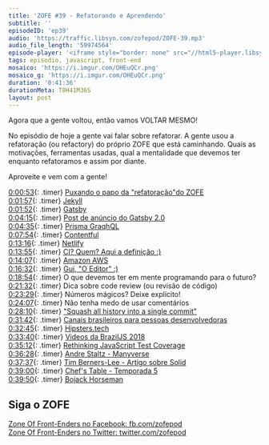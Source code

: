 ```yaml
---
title: 'ZOFE #39 - Refatorando e Aprendendo'
subtitle: ''
episodeID: 'ep39'
audio: 'https://traffic.libsyn.com/zofepod/ZOFE-39.mp3'
audio_file_length: '59974564'
episode-player: '<iframe style="border: none" src="//html5-player.libsyn.com/embed/episode/id/7230572/height/90/theme/custom/autoplay/no/autonext/no/thumbnail/yes/preload/no/no_addthis/no/direction/backward/render-playlist/no/custom-color/87A93A/" height="90" width="100%" scrolling="no"  allowfullscreen webkitallowfullscreen mozallowfullscreen oallowfullscreen msallowfullscreen></iframe>'
tags: episodio, javascript, front-end
mosaico: 'https://i.imgur.com/OHEuQCr.png'
mosaico_g: 'https://i.imgur.com/OHEuQCr.png'
duration: '0:41:36'
durationMeta: T0H41M36S
layout: post
---
```


Agora que a gente voltou, então vamos VOLTAR MESMO!

No episódio de hoje a gente vai falar sobre refatorar. A gente usou a refatoração (ou refactory) do próprio ZOFE que está caminhando. Quais as motivações, ferramentas usadas, qual a mentalidade que devemos ter enquanto refatoramos e assim por diante.

Aproveite e vem com a gente!

<!-- excerpt -->

[0:00:53](#t=0:00:53){: .timer} [Puxando o papo da "refatoração"do ZOFE](https://github.com/zofepod/zofe/pull/128)<br />
[0:01:57](#t=0:01:57){: .timer} [Jekyll](https://jekyllrb.com/)<br />
[0:01:52](#t=0:01:52){: .timer} [Gatsby](https://www.gatsbyjs.org/?utm=zofe.com.br)<br />
[0:04:15](#t=0:04:15){: .timer} [Post de anúncio do Gatsby 2.0](https://www.gatsbyjs.org/blog/2018-09-17-gatsby-v2/)<br />
[0:04:35](#t=0:04:35){: .timer} [Prisma GraqhQL](https://www.prisma.io/)<br />
[0:07:54](#t=0:07:54){: .timer} [Contentful](https://www.contentful.com/?utm=zofe.com.br)<br />
[0:13:16](#t=0:13:16){: .timer} [Netlify](https://www.netlify.com/?utm=zofe.com.br)<br />
[0:13:55](#t=0:13:55){: .timer} [CI? Quem? Aqui a definição :)](https://en.wikipedia.org/wiki/Continuous_integration)<br />
[0:14:07](#t=0:14:07){: .timer} [Amazon AWS](https://aws.amazon.com/?utm=zofe.com.br)<br />
[0:16:32](#t=0:16:32){: .timer} [Gui, "O Editor" :)](https://twitter.com/guigraz)<br />
[0:18:54](#t=0:18:54){: .timer} O que devemos ter em mente programando para o futuro?<br />
[0:21:32](#t=0:21:32){: .timer} Dica sobre code review (ou revisão de código)<br />
[0:23:29](#t=0:23:29){: .timer} Números mágicos? Deixe explícito!<br />
[0:24:07](#t=0:24:07){: .timer} Não tenha medo de usar comentários<br />
[0:28:10](#t=0:28:10){: .timer} ["Squash all history into a single commit"](https://twitter.com/mathias/status/1045312837671882752)<br />
[0:31:42](#t=0:31:42){: .timer} [Canais brasileiros para pessoas desenvolvedoras](https://medium.com/@carolcode/canais-brasileiros-para-pessoas-desenvolvedoras-a9b6b670a47)<br />
[0:32:45](#t=0:32:45){: .timer} [Hipsters.tech](https://hipsters.tech/?utm=zofe.com.br)<br />
[0:33:40](#t=0:33:40){: .timer} [Videos da BrazilJS 2018](https://www.youtube.com/BrazilJS)<br />
[0:35:12](#t=0:35:12){: .timer} [Rethinking JavaScript Test Coverage](https://blog.npmjs.org/post/178487845610/rethinking-javascript-test-coverage)<br />
[0:36:28](#t=0:36:28){: .timer} [Andre Staltz - Manyverse](https://www.manyver.se/)<br />
[0:37:37](#t=0:37:37){: .timer} [Tim Berners-Lee - Artigo sobre Solid](https://solid.mit.edu/)<br />
[0:39:00](#t=0:39:00){: .timer} [Chef's Table - Temporada 5](https://www.netflix.com/title/80007945)<br />
[0:39:50](#t=0:39:50){: .timer} [Bojack Horseman](https://www.netflix.com/title/70300800)<br />

## Siga o ZOFE

[Zone Of Front-Enders no Facebook: fb.com/zofepod](http://fb.com/zofepod/ 'ZOFE no Facebook: fb.com/zofepod')<br>
[Zone Of Front-Enders no Twitter: twitter.com/zofepod](http://twitter.com/zofepod/ 'ZOFE no Twitter')<br>
